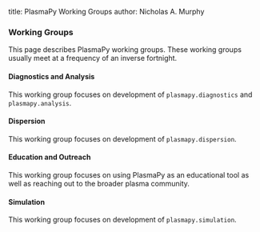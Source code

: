 title: PlasmaPy Working Groups
author: Nicholas A. Murphy

### Working Groups

This page describes PlasmaPy working groups.  These working groups
usually meet at a frequency of an inverse fortnight.

#### Diagnostics and Analysis

This working group focuses on development of `plasmapy.diagnostics`
and `plasmapy.analysis`.

#### Dispersion

This working group focuses on development of `plasmapy.dispersion`.

#### Education and Outreach

This working group focuses on using PlasmaPy as an educational tool as 
well as reaching out to the broader plasma community.

#### Simulation

This working group focuses on development of `plasmapy.simulation`.
